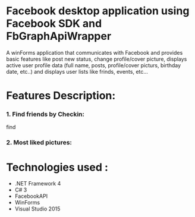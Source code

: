# Facebook desktop application using Facebook SDK and FbGraphApiWrapper

A winForms application that communicates with Facebook and provides basic features like
post new status, change profile/cover picture, displays active user profile data (full name, posts, profile/cover picturs, birthday date, etc..) 
and displays user lists like frinds, events, etc...

 # Features Description:
  
<h3>1. Find friends by Checkin: </h3>
  find
  
<h3>2. Most liked pictures: </h3>
  
 
 # Technologies used : 
  
  <ul>
  <li>.NET Framework 4</li>
  <li>C# 3</li>
  <li>FacebookAPI</li>
  <li>WinForms</li>
  <li>Visual Studio 2015</li>
</ul>
  




